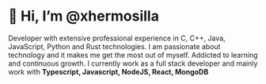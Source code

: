 # 👋 Hi, I’m @xhermosilla

Developer with extensive professional experience in C, C++, Java, JavaScript, Python and Rust technologies.
I am passionate about technology and it makes me get the most out of myself. Addicted to learning and continuous growth.
I currently work as a full stack developer and mainly work with __Typescript, Javascript, NodeJS, React, MongoDB__
    
<!-- - 👀 I’m interested in ...
#- 🌱 I’m currently learning ...
#- 💞️ I’m looking to collaborate on ...

## 📫 How to reach me

-->

<!---
xhermosilla/xhermosilla is a ✨ special ✨ repository because its `README.md` (this file) appears on your GitHub profile.
You can click the Preview link to take a look at your changes.
--->
